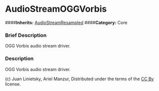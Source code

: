 #  AudioStreamOGGVorbis  
####**Inherits:** [AudioStreamResampled](class_audiostreamresampled)
####**Category:** Core

###  Brief Description  
OGG Vorbis audio stream driver.

###  Description  
OGG Vorbis audio stream driver.


(c) Juan Linietsky, Ariel Manzur, Distributed under the terms of the [CC By](https://creativecommons.org/licenses/by/3.0/legalcode) license.
